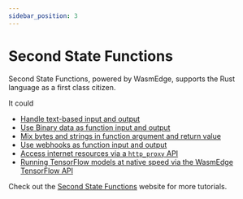 ```yaml
---
sidebar_position: 3
---
```


# Second State Functions

Second State Functions, powered by WasmEdge, supports the Rust language as a first class citizen.

It could

* [Handle text-based input and output](https://www.secondstate.io/articles/getting-started-with-function-as-a-service-in-rust/)
* [Use Binary data as function input and output](https://www.secondstate.io/articles/use-binary-data-as-function-input-and-output/)
* [Mix bytes and strings in function argument and return value](https://www.secondstate.io/articles/use-binary-data-as-function-input-and-output/)
* [Use webhooks as function input and output](https://www.secondstate.io/articles/internet-of-functions-webhooks/)
* [Access internet resources via a `http_proxy` API](https://www.secondstate.io/articles/internet-of-functions-http-proxy/)
* [Running TensorFlow models at native speed via the WasmEdge TensorFlow API](https://www.secondstate.io/articles/wasi-tensorflow/)

Check out the [Second State Functions](https://www.secondstate.io/faas/) website for more tutorials.
